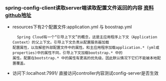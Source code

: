 ### spring-config-client读取server端读取配置文件返回的内容 [资料](http://www.itmuch.com/spring-cloud/finchley-19/) [github地址](https://github.com/eacdy/spring-cloud-study/tree/master/2018-Finchley/microservice-config-client)
+ resources下有2个配置文件:application.yml 与 boostrap.yml
  ```text
    Spring Cloud有一个“引导上下文”的概念，这是主应用程序上下文（Application Context）的父上下文。引导上下文负责从配置服务器加载
  配置属性，以及解密外部配置文件中的属性。和主应用程序加载application.* (yml或properties)中的属性不同，引导上下文加载bootstrap.* 中的
  属性。配置在bootstrap.* 中的属性有更高的优先级，因此默认情况下它们不能被本地配置覆盖。
  ```
+ 访问下:localhost:7991/ 直接访问controller内容测试config-server是否生效  
